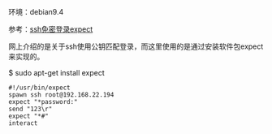 环境：debian9.4

参考：[ssh免密登录expect](https://blog.csdn.net/heqiyu34/article/details/53842126)  
[](https://blog.csdn.net/tantexian/article/details/45887857?utm_source=blogkpcl7)

网上介绍的是关于ssh使用公钥匹配登录，而这里使用的是通过安装软件包expect来实现的。

$ sudo apt-get install expect

```
#!/usr/bin/expect
spawn ssh root@192.168.22.194
expect "*password:"
send "123\r"
expect "*#"
interact
```
